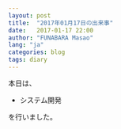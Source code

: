 ```yaml
---
layout: post
title:  "2017年01月17日の出来事"
date:   2017-01-17 22:00
author: "FUNABARA Masao"
lang: "ja"
categories: blog
tags: diary
---
```


本日は、

* システム開発

を行いました。
